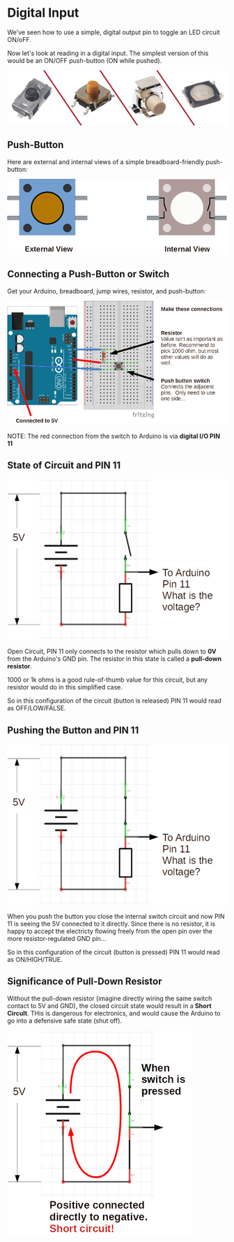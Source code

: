 Digital Input
===

We've seen how to use a simple, digital output pin to toggle an LED circuit ON/oFF.

Now let's look at reading in a digital input.  The simplest version of this would be an ON/OFF push-button (ON while pushed).

![](images/pushbuttons.jpg)

## Push-Button

Here are external and internal views of a simple breadboard-friendly push-button:

![](images/pushbuttonviews.jpg)

## Connecting a Push-Button or Switch

Get your Arduino, breadboard, jump wires, resistor, and push-button:

![](images/switchcircuit.jpg)

NOTE: The red connection from the switch to Arduino is via **digital I/O PIN 11**

## State of Circuit and PIN 11

![](images/openswitch.jpg)

Open Circuit, PIN 11 only connects to the resistor which pulls down to **0V** from the Arduino's GND pin.  The resistor in this state is called a **pull-down resistor**.

1000 or 1k ohms is a good rule-of-thumb value for this circuit, but any resistor would do in this simplified case.

So in this configuration of the circuit (button is released) PIN 11 would read as OFF/LOW/FALSE.

## Pushing the Button and PIN 11

![](images/closedswitch.jpg)

When you push the button you close the internal switch circuit and now PIN 11 is seeing the 5V connected to it directly.  Since there is no resistor, it is happy to accept the electricty flowing freely from the open pin over the more resistor-regulated GND pin...

So in this configuration of the circuit (button is pressed) PIN 11 would read as ON/HIGH/TRUE.

## Significance of Pull-Down Resistor

Without the pull-down resistor (imagine directly wiring the same switch contact to 5V and GND), the closed circuit state would result in a **Short Circult**.  THis is dangerous for electronics, and would cause the Arduino to go into a defensive safe state (shut off).

![](images/shortcircuit.jpg)
